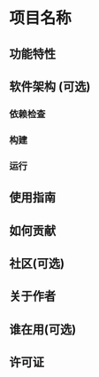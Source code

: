 # 项目名称

<!-- 写一段简短语描述该项目 -->

## 功能特性

<!-- 描述该项目的核心功能点 -->

## 软件架构 (可选)

<!-- 描述一下项目的架构 -->

### 依赖检查

<!-- 描述该项目的依赖; 如, 依赖包、工具或其他任何依赖项 -->

### 构建

<!-- 描述如何构建该项目 -->

### 运行

<!-- 描述如何运行该项目 -->

## 使用指南

<!-- 描述如何使用该项目 -->

## 如何贡献

<!-- 告诉其他开发者如何给该项目共享代码 -->

## 社区(可选)

<!-- 若有必要, 可介绍一些社区相关的内容 -->

## 关于作者

<!-- 协商项目作者 -->

## 谁在用(可选)

<!-- 可列出使用该项目的其他有影响力的项目 -->

## 许可证

<!-- 链接上该项目的开源许可证 -->